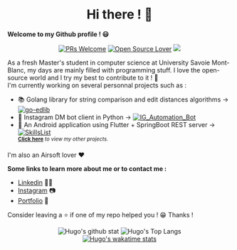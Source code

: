 <h1 align="center">Hi there ! 👋</h1>

**Welcome to my Github profile ! 😃** <br/>

<p align="center"> 
    <a href="https://github.com/hbollon/"><img src="https://img.shields.io/badge/PRs-welcome-brightgreen.svg?style=flat&logo=github" alt="PRs Welcome"></a> 
    <a href="https://github.com/hbollon/"><img src="https://badges.frapsoft.com/os/v2/open-source.svg?v=103" alt="Open Source Lover"></a>
    <a href="https://github.com/hbollon/"><img src="https://img.shields.io/github/followers/hbollon.svg?label=Follow%20@hbollon&style=social"></a> 
</p>

As a fresh Master's student in computer science at University Savoie Mont-Blanc, my days are mainly filled with programming stuff. I love the open-source world and I try my best to contribute to it ! 🙈 <br/>
I'm currently working on several personnal projects such as :
- 📚 Golang library for string comparison and edit distances algorithms -> [![go-edlib](https://img.shields.io/static/v1?label=Project:&message=go-edlib&color=Blue)](https://github.com/hbollon/go-edlib)
- 🤖 Instagram DM bot client in Python -> [![IG_Automation_Bot](https://img.shields.io/static/v1?label=Project:&message=IG_Automation_Bot&color=Blue)](https://github.com/hbollon/IG_Automation_Bot)
- 📱 An Android application using Flutter + SpringBoot REST server -> [![SkillsList](https://img.shields.io/static/v1?label=Project:&message=SkillsList&color=Blue)](https://github.com/hbollon/SkillsList)
<br/><sup>**[Click here](https://github.com/hbollon?tab=repositories)** *to view my other projects.</sup>*

I'm also an Airsoft lover ❤️

**Some links to learn more about me or to contact me :**
- <a href="https://www.linkedin.com/in/hugobollon">Linkedin</a> 👨‍💼
- <a href="https://www.instagram.com/_hbollon">Instagram</a> 📷
- <a href="https://hugobollon.me">Portfolio</a> 💼

Consider leaving a ⭐ if one of my repo helped you ! 😁 Thanks !

<div align="center">
    <a>
        <img alt="Hugo's github stat" src="https://github-readme-stats.vercel.app/api?username=hbollon&count_private=true&show_icons=true&theme=dark&include_all_commits=true" />
    </a>
    <a>
        <img alt="Hugo's Top Langs" src="https://github-readme-stats.vercel.app/api/top-langs/?username=hbollon&layout=compact&theme=dark&exclude_repo=NewSantoline" />
    </a>
    <br>
    <a href="https://wakatime.com/@hbollon">
        <img alt="Hugo's wakatime stats" src="https://github-readme-stats.vercel.app/api/wakatime?username=hbollon&theme=dark" />
    </a>
</div>
